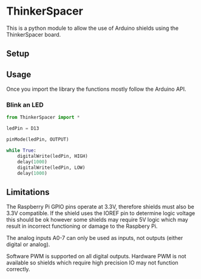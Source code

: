 # ThinkerSpacer
This is a python module to allow the use of Arduino shields using the ThinkerSpacer board.

## Setup

## Usage

Once you import the library the functions mostly follow the Arduino API.

### Blink an LED
```python
from ThinkerSpacer import *

ledPin = D13

pinMode(ledPin, OUTPUT)

while True:
    digitalWrite(ledPin, HIGH)
    delay(1000)
    digitalWrite(ledPin, LOW)
    delay(1000)
```

## Limitations
The Raspberry Pi GPIO pins operate at 3.3V, therefore shields must also be 3.3V compatible.
If the shield uses the IOREF pin to determine logic voltage this should be ok however some shields may require 5V logic which may result in incorrect functioning or damage to the Raspbery Pi.

The analog inputs A0-7 can only be used as inputs, not outputs (either digital or analog).

Software PWM is supported on all digital outputs.
Hardware PWM is not available so shields which require high precision IO may not function correctly.

